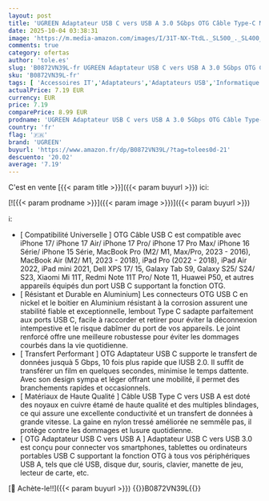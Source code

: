 ```yaml
---
layout: post
title: 'UGREEN Adaptateur USB C vers USB A 3.0 5Gbps OTG Câble Type-C Mâle vers Type-A Femelle Nylon Tressé Aluminium Compatible avec iPhone 17 Pro Max Air 16 15 MacBook Air iPad Galaxy S25  Gris '
date: 2025-10-04 03:38:31
image: 'https://m.media-amazon.com/images/I/31T-NX-TtdL._SL500_._SL400_.jpg'
comments: true
category: ofertas
author: 'tole.es'
slug: 'B0872VN39L-fr UGREEN Adaptateur USB C vers USB A 3.0 5Gbps OTG Câble...'
sku: 'B0872VN39L-fr'
tags: [ 'Accessoires IT','Adaptateurs','Adaptateurs USB','Informatique','ugreen','🇫🇷', ]
actualPrice: 7.19 EUR
currency: EUR
price: 7.19
comparePrice: 8.99 EUR
prodname: 'UGREEN Adaptateur USB C vers USB A 3.0 5Gbps OTG Câble Type-C Mâle vers Type-A Femelle Nylon Tressé Aluminium Compatible avec iPhone 17 Pro Max Air 16 15 MacBook Air iPad Galaxy S25  Gris '
country: 'fr'
flag: '🇫🇷'
brand: 'UGREEN'
buyurl: 'https://www.amazon.fr/dp/B0872VN39L/?tag=tolees0d-21'
descuento: '20.02'
average: '7.19'
---
```


C'est en vente [{{< param title >}}]({{< param buyurl >}}) ici:

[![{{< param prodname >}}]({{< param image >}})]({{< param buyurl >}})

ℹ️:

- [ Compatibilité Universelle ] OTG Câble USB C est compatible avec iPhone 17/ iPhone 17 Air/ iPhone 17 Pro/ iPhone 17 Pro Max/ iPhone 16 Série/ iPhone 15 Série, MacBook Pro (M2/ M1, Max/Pro, 2023 - 2016), MacBook Air (M2/ M1, 2023 - 2018), iPad Pro (2022 - 2018), iPad Air 2022, iPad mini 2021, Dell XPS 17/ 15, Galaxy Tab S9, Galaxy S25/ S24/ S23, Xiaomi Mi 11T, Redmi Note 11T Pro/ Note 11, Huawei P50, et autres appareils équipés dun port USB C supportant la fonction OTG.
- [ Résistant et Durable en Aluminium] Les connecteurs OTG USB C en nickel et le boitier en Aluminium résistant à la corrosion assurent une stabilité fiable et exceptionnelle, lembout Type C sadapte parfaitement aux ports USB C, facile à raccorder et retirer pour éviter la déconnexion intempestive et le risque dabîmer du port de vos appareils. Le joint renforcé offre une meilleure robustesse pour éviter les dommages courbés dans la vie quotidienne.
- [ Transfert Performant ] OTG Adaptateur USB C supporte le transfert de données jusquà 5 Gbps, 10 fois plus rapide que lUSB 2.0. Il suffit de transférer un film en quelques secondes, minimise le temps dattente. Avec son design sympa et léger offrant une mobilité, il permet des branchements rapides et occasionnels.
- [ Matériaux de Haute Qualité ] Câble USB Type C vers USB A est doté des noyaux en cuivre étamé de haute qualité et des multiples blindages, ce qui assure une excellente conductivité et un transfert de données à grande vitesse. La gaine en nylon tressé améliorée ne semmêle pas, il protège contre les dommages et lusure quotidienne.
- [ OTG Adaptateur USB C vers USB A ] Adaptateur USB C vers USB 3.0 est conçu pour connecter vos smartphones, tablettes ou ordinateurs portables USB C supportant la fonction OTG à tous vos périphériques USB A, tels que clé USB, disque dur, souris, clavier, manette de jeu, lecteur de carte, etc.

[🛒 Achète-le!!]({{< param buyurl >}})
{{<world>}}B0872VN39L{{</world>}}
